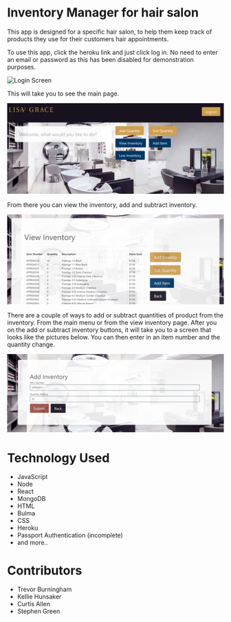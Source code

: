 # Inventory Manager for hair salon

This app is designed for a specific hair salon, to help them keep track of products they use for their customers hair appointments.

To use this app, click the heroku link and just click log in. No need to enter an email or password as this has been disabled for demonstration purposes.

![Login Screen](assets/readme-pictures/lisa-grace-login.PNG)

This will take you to see the main page. 

![Main Menu](assets/readme-pictures/lisa-grace-menu.PNG)

From there you can view the inventory, add and subtract inventory.

![View Inventory](assets/readme-pictures/lisa-grace-view-inventory.PNG)

There are a couple of ways to add or subtract quantities of product from the inventory. From the main menu or from the view inventory page. After you on the add or subtract inventory buttons, it will take you to a screen that looks like the pictures below. You can then enter in an item number and the quantity change.

![Add orSubtract Inventory](assets/readme-pictures/lisa-grace-add-inventory.PNG)

# Technology Used

- JavaScript
- Node
- React
- MongoDB
- HTML
- Bulma
- CSS
- Heroku
- Passport Authentication (incomplete)
- and more..

# Contributors

- Trevor Burningham
- Kellie Hunsaker
- Curtis Allen
- Stephen Green

